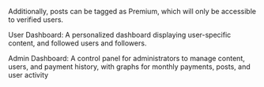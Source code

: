 Additionally, posts can be tagged as Premium, which will only be accessible to verified users.

User Dashboard: A personalized dashboard displaying user-specific content, and followed users and followers.

Admin Dashboard: A control panel for administrators to manage content, users, and payment history, with graphs for monthly payments, posts, and user activity